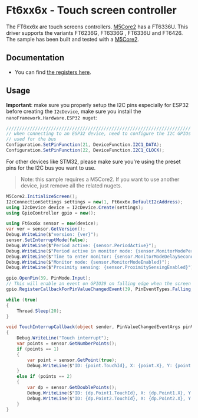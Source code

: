 # Ft6xx6x - Touch screen controller

The FT6xx6x are touch screens controllers. [M5Core2](https://github.com/nanoframework/nanoFramework.M5Stack) has a FT6336U. This driver supports the variants FT6236G, FT6336G , FT6336U and FT6426. The sample has been built and tested with a [M5Core2](https://github.com/nanoframework/nanoFramework.M5Stack).

## Documentation

- You can find [the registers here](https://m5stack.oss-cn-shenzhen.aliyuncs.com/resource/docs/datasheet/core/Ft6336GU_Firmware%20%E5%A4%96%E9%83%A8%E5%AF%84%E5%AD%98%E5%99%A8_20151112-%20EN.xlsx).

## Usage

**Important**: make sure you properly setup the I2C pins especially for ESP32 before creating the `I2cDevice`, make sure you install the `nanoFramework.Hardware.ESP32 nuget`:

```csharp
//////////////////////////////////////////////////////////////////////
// when connecting to an ESP32 device, need to configure the I2C GPIOs
// used for the bus
Configuration.SetPinFunction(21, DeviceFunction.I2C1_DATA);
Configuration.SetPinFunction(22, DeviceFunction.I2C1_CLOCK);
```

For other devices like STM32, please make sure you're using the preset pins for the I2C bus you want to use.

> Note: this sample requires a M5Core2.
> If you want to use another device, just remove all the related nugets.

```csharp
M5Core2.InitializeScreen();
I2cConnectionSettings settings = new(1, Ft6xx6x.DefaultI2cAddress);
using I2cDevice device = I2cDevice.Create(settings);
using GpioController gpio = new();

using Ft6xx6x sensor = new(device);
var ver = sensor.GetVersion();
Debug.WriteLine($"version: {ver}");
sensor.SetInterruptMode(false);
Debug.WriteLine($"Period active: {sensor.PeriodActive}");
Debug.WriteLine($"Period active in monitor mode: {sensor.MonitorModePeriodActive}");
Debug.WriteLine($"Time to enter monitor: {sensor.MonitorModeDelaySeconds} seconds");
Debug.WriteLine($"Monitor mode: {sensor.MonitorModeEnabled}");
Debug.WriteLine($"Proximity sensing: {sensor.ProximitySensingEnabled}");

gpio.OpenPin(39, PinMode.Input);
// This will enable an event on GPIO39 on falling edge when the screen if touched
gpio.RegisterCallbackForPinValueChangedEvent(39, PinEventTypes.Falling, TouchInterrupCallback);

while (true)
{
    Thread.Sleep(20);
}

void TouchInterrupCallback(object sender, PinValueChangedEventArgs pinValueChangedEventArgs)
{
    Debug.WriteLine("Touch interrupt");
    var points = sensor.GetNumberPoints();
    if (points == 1)
    {
        var point = sensor.GetPoint(true);
        Debug.WriteLine($"ID: {point.TouchId}, X: {point.X}, Y: {point.Y}, Weight: {point.Weigth}, Misc: {point.Miscelaneous}");
    }
    else if (points == 2)
    {
        var dp = sensor.GetDoublePoints();
        Debug.WriteLine($"ID: {dp.Point1.TouchId}, X: {dp.Point1.X}, Y: {dp.Point1.Y}, Weight: {dp.Point1.Weigth}, Misc: {dp.Point1.Miscelaneous}");
        Debug.WriteLine($"ID: {dp.Point2.TouchId}, X: {dp.Point2.X}, Y: {dp.Point2.Y}, Weight: {dp.Point2.Weigth}, Misc: {dp.Point2.Miscelaneous}");
    }
}
```
